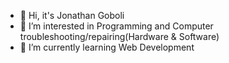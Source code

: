 - 👋 Hi, it's Jonathan Goboli
- 👀 I’m interested in Programming and Computer troubleshooting/repairing(Hardware & Software)
- 🌱 I’m currently learning Web Development

